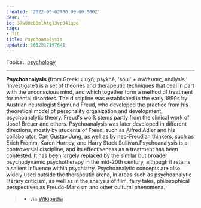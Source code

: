```yaml
---
created: '2022-05-02T00:00:00.000Z'
desc: ''
id: 37w80z80mlhtg13vp041qoo
tags:
- TIL
title: Psychoanalysis
updated: 1652817197641
---
```

   
Topics::  [psychology](../topics/psychology.md)   
   
   
---   
   
**Psychoanalysis** (from Greek: ψυχή, psykhḗ, 'soul' + ἀνάλυσις, análysis, 'investigate') is a set of theories and therapeutic techniques that deal in part with the unconscious mind, and which together form a method of treatment for mental disorders. The discipline was established in the early 1890s by Austrian neurologist Sigmund Freud, who developed the practice from his theoretical model of personality organization and development, psychoanalytic theory. Freud's work stems partly from the clinical work of Josef Breuer and others. Psychoanalysis was later developed in different directions, mostly by students of Freud, such as Alfred Adler and his collaborator, Carl Gustav Jung, as well as by neo-Freudian thinkers, such as Erich Fromm, Karen Horney, and Harry Stack Sullivan.Psychoanalysis is a controversial discipline, and its effectiveness as a treatment has been contested. It has been largely replaced by the similar but broader psychodynamic psychotherapy in the mid-20th century, although it retains a salient influence within psychiatry. Psychoanalytic concepts are also widely used outside the therapeutic arena, in areas such as psychoanalytic literary criticism, as well as in the analysis of film, fairy tales, philosophical perspectives as Freudo-Marxism and other cultural phenomena.   
   
> - via [Wikipedia](https://en.wikipedia.org/wiki/Psychoanalysis)